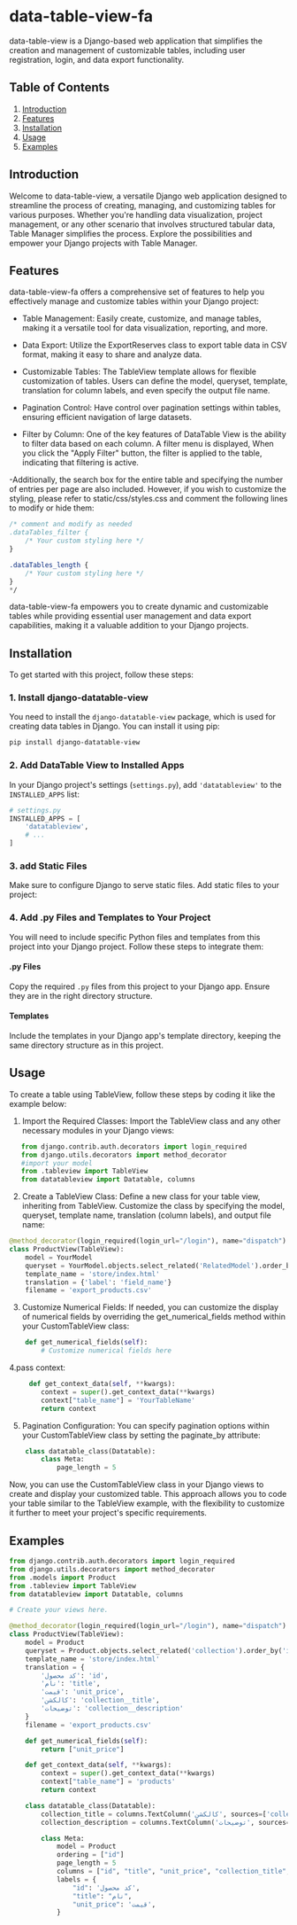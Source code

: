 # data-table-view-fa

data-table-view is a Django-based web application that simplifies the creation and management of customizable tables, including user registration, login, and data export functionality.

## Table of Contents

1. [Introduction](#introduction)
2. [Features](#features)
3. [Installation](#installation)
4. [Usage](#usage)
5. [Examples](#examples)

## Introduction

Welcome to data-table-view, a versatile Django web application designed to streamline the process of creating, managing, and customizing tables for various purposes. Whether you're handling data visualization, project management, or any other scenario that involves structured tabular data, Table Manager simplifies the process. Explore the possibilities and empower your Django projects with Table Manager.

## Features

data-table-view-fa offers a comprehensive set of features to help you effectively manage and customize tables within your Django project:

- Table Management: Easily create, customize, and manage tables, making it a versatile tool for data visualization, reporting, and more.

- Data Export: Utilize the ExportReserves class to export table data in CSV format, making it easy to share and analyze data.

- Customizable Tables: The TableView template allows for flexible customization of tables. Users can define the model, queryset, template, translation for column labels, and even specify the output file name.

- Pagination Control: Have control over pagination settings within tables, ensuring efficient navigation of large datasets.

- Filter by Column: One of the key features of DataTable View is the ability to filter data based on each column. A filter menu is displayed, When you click the "Apply Filter" button, the filter is applied to the table, indicating that filtering is active. 

-Additionally, the search box for the entire table and specifying the number of entries per page are also included.
However, if you wish to customize the styling, please refer to static/css/styles.css and comment the following lines to modify or hide them:

```css
/* comment and modify as needed
.dataTables_filter {
    /* Your custom styling here */
}

.dataTables_length {
    /* Your custom styling here */
}
*/
```

data-table-view-fa empowers you to create dynamic and customizable tables while providing essential user management and data export capabilities, making it a valuable addition to your Django projects.

## Installation

To get started with this project, follow these steps:

### 1. Install django-datatable-view

You need to install the `django-datatable-view` package, which is used for creating data tables in Django. You can install it using pip:

```bash
pip install django-datatable-view
```


### 2. Add DataTable View to Installed Apps

In your Django project's settings (`settings.py`), add `'datatableview'` to the `INSTALLED_APPS` list:

```python
# settings.py
INSTALLED_APPS = [
    'datatableview',
    # ...
]
```


### 3. add Static Files

Make sure to configure Django to serve static files. Add static files to your project:

### 4. Add .py Files and Templates to Your Project

You will need to include specific Python files and templates from this project into your Django project. Follow these steps to integrate them:

#### .py Files

Copy the required `.py` files from this project to your Django app. Ensure they are in the right directory structure.

#### Templates

Include the templates in your Django app's template directory, keeping the same directory structure as in this project.


## Usage

To create a table using TableView, follow these steps by coding it like the example below:

1. Import the Required Classes: Import the TableView class and any other necessary modules in your Django views:

```python
   from django.contrib.auth.decorators import login_required
   from django.utils.decorators import method_decorator
   #import your model
   from .tableview import TableView
   from datatableview import Datatable, columns
```

2. Create a TableView Class: Define a new class for your table view, inheriting from TableView. Customize the class by specifying the model, queryset, template name, translation (column labels), and output file name:

```python
@method_decorator(login_required(login_url="/login"), name="dispatch")
class ProductView(TableView):
    model = YourModel
    queryset = YourModel.objects.select_related('RelatedModel').order_by('id')
    template_name = 'store/index.html'
    translation = {'label': 'field_name'}
    filename = 'export_products.csv'

``` 

3. Customize Numerical Fields: If needed, you can customize the display of numerical fields by overriding the get_numerical_fields method within your CustomTableView class:

   
```python
    def get_numerical_fields(self):
        # Customize numerical fields here
```
    
4.pass context:

```python
     def get_context_data(self, **kwargs):
        context = super().get_context_data(**kwargs)
        context["table_name"] = 'YourTableName'
        return context
```

5. Pagination Configuration: You can specify pagination options within your CustomTableView class by setting the paginate_by attribute:

```python
    class datatable_class(Datatable):
        class Meta:
            page_length = 5
```

Now, you can use the CustomTableView class in your Django views to create and display your customized table. This approach allows you to code your table similar to the TableView example, with the flexibility to customize it further to meet your project's specific requirements.

## Examples

```python
from django.contrib.auth.decorators import login_required
from django.utils.decorators import method_decorator
from .models import Product
from .tableview import TableView
from datatableview import Datatable, columns

# Create your views here.

@method_decorator(login_required(login_url="/login"), name="dispatch")
class ProductView(TableView):
    model = Product
    queryset = Product.objects.select_related('collection').order_by('id')
    template_name = 'store/index.html'
    translation = {
        'کد محصول': 'id',
        'نام': 'title',
        'قیمت': 'unit_price',
        'کالکشن': 'collection__title',
        'توضیحات': 'collection__description'
    }
    filename = 'export_products.csv'

    def get_numerical_fields(self):
        return ["unit_price"]

    def get_context_data(self, **kwargs):
        context = super().get_context_data(**kwargs)
        context["table_name"] = 'products'
        return context

    class datatable_class(Datatable):
        collection_title = columns.TextColumn('کالکشن', sources=['collection__title'])
        collection_description = columns.TextColumn('توضیحات', sources=['collection__description'])

        class Meta:
            model = Product
            ordering = ["id"]
            page_length = 5
            columns = ["id", "title", "unit_price", "collection_title", "collection_description"]
            labels = {
                "id": 'کد محصول',
                "title": "نام",
                "unit_price": 'قیمت',
            }              

```
